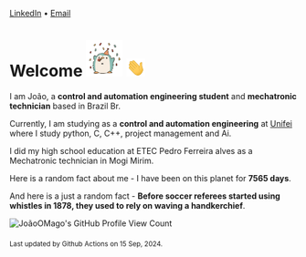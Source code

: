 [LinkedIn](https://www.linkedin.com/in/joão-pedro-gozzoli-b95641301/) &bull;
[Email](joaopedrogozzoli@gmail.com)

# Welcome <img src="happy.gif" height="64px" /> <img src="wave.gif" height="32px" />

I am João, a  **control and automation engineering student** and **mechatronic technician** based in Brazil Br.

Currently, I am studying as a **control and automation engineering** at [Unifei](https://unifei.edu.br) where I study python, C, C++, project management and Ai.

I did my high school education at ETEC Pedro Ferreira alves as a Mechatronic technician in Mogi Mirim.

Here is a random fact about me - I have been on this planet for **7565 days**.

And here is a just a random fact -  **Before soccer referees started using whistles in 1878, they used to rely on waving a handkerchief**.

![JoãoOMago's GitHub Profile View Count](https://komarev.com/ghpvc/?username=JoaoOMago)

<sub>Last updated by Github Actions on 15 Sep, 2024.</sub>
